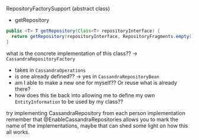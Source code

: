 RepositoryFactorySupport (abstract class)
- getRepository
```java
public <T> T getRepository(Class<T> repositoryInterface) {
  return getRepository(repositoryInterface, RepositoryFragments.empty());
}
```

what is the concrete implementation of this class?? -> `CassandraRepositoryFactory`
- takes in `CassandraOperations`
 - is one already defined?? -> yes in `CassandraRepositoryBean`
 - am I able to make a new one for myself?? Or reuse what is already there?
 - how does this tie back into allowing me to define my own `EntityInformation` to be used by my class??

 try implementing CassandraRepository from each person implementation
 remember that @EnableCassandraRepositories allows you to mark the name of the implementations, maybe that can shed some light on how this all works.